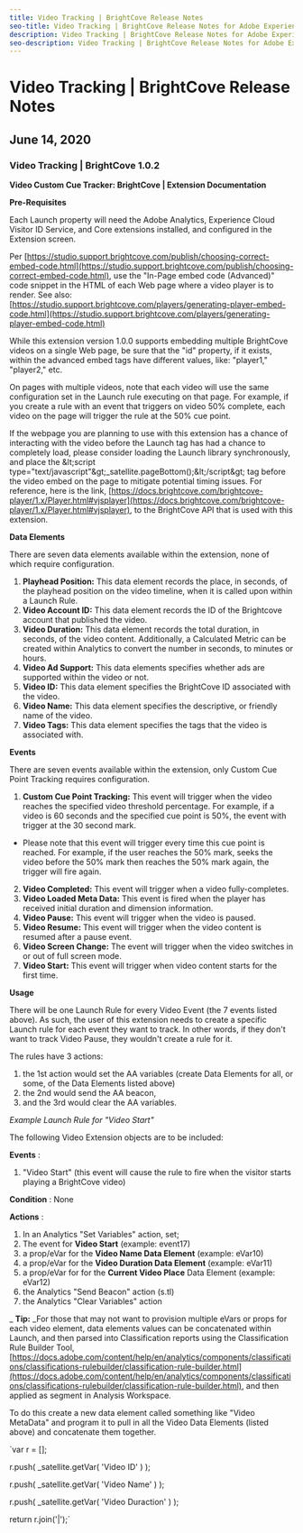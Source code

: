 ```yaml
---
title: Video Tracking | BrightCove Release Notes
seo-title: Video Tracking | BrightCove Release Notes for Adobe Experience Platform Launch
description: Video Tracking | BrightCove Release Notes for Adobe Experience Platform Launch
seo-description: Video Tracking | BrightCove Release Notes for Adobe Experience Platform Launch
---
```


# Video Tracking | BrightCove Release Notes

## June 14, 2020

### Video Tracking | BrightCove  1.0.2

**Video Custom Cue Tracker: BrightCove | Extension Documentation**

**Pre-Requisites**

Each Launch property will need the Adobe Analytics, Experience Cloud Visitor ID Service, and Core extensions installed, and configured in the Extension screen.

Per [https://studio.support.brightcove.com/publish/choosing-correct-embed-code.html](https://studio.support.brightcove.com/publish/choosing-correct-embed-code.html), use the &quot;In-Page embed code (Advanced)&quot; code snippet in the HTML of each Web page where a video player is to render. See also: [https://studio.support.brightcove.com/players/generating-player-embed-code.html](https://studio.support.brightcove.com/players/generating-player-embed-code.html)

While this extension version 1.0.0 supports embedding multiple BrightCove videos on a single Web page, be sure that the &quot;id&quot; property, if it exists, within the advanced embed tags have different values, like: &quot;player1,&quot; &quot;player2,&quot; etc.

On pages with multiple videos, note that each video will use the same configuration set in the Launch rule executing on that page. For example, if you create a rule with an event that triggers on video 50% complete, each video on the page will trigger the rule at the 50% cue point.

If the webpage you are planning to use with this extension has a chance of interacting with the video before the Launch tag has had a chance to completely load, please consider loading the Launch library synchronously, and place the \&lt;script type=&quot;text/javascript&quot;\&gt;\_satellite.pageBottom();\&lt;/script\&gt; tag before the video embed on the page to mitigate potential timing issues. For reference, here is the link, [https://docs.brightcove.com/brightcove-player/1.x/Player.html#vjsplayer](https://docs.brightcove.com/brightcove-player/1.x/Player.html#vjsplayer), to the BrightCove API that is used with this extension.

**Data Elements**

There are seven data elements available within the extension, none of which require configuration.

1. **Playhead Position:** This data element records the place, in seconds, of the playhead position on the video timeline, when it is called upon within a Launch Rule.
2. **Video Account ID:** This data element records the ID of the Brightcove account that published the video.
3. **Video Duration:** This data element records the total duration, in seconds, of the video content. Additionally, a Calculated Metric can be created within Analytics to convert the number in seconds, to minutes or hours.
4. **Video Ad Support:** This data elements specifies whether ads are supported within the video or not.
5. **Video ID:** This data element specifies the BrightCove ID associated with the video.
6. **Video Name:** This data element specifies the descriptive, or friendly name of the video.
7. **Video Tags:** This data element specifies the tags that the video is associated with.

**Events**

There are seven events available within the extension, only Custom Cue Point Tracking requires configuration.

1. **Custom Cue Point Tracking:** This event will trigger when the video reaches the specified video threshold percentage. For example, if a video is 60 seconds and the specified cue point is 50%, the event with trigger at the 30 second mark.
  - Please note that this event will trigger every time this cue point is reached. For example, if the user reaches the 50% mark, seeks the video before the 50% mark then reaches the 50% mark again, the trigger will fire again.
2. **Video Completed:** This event will trigger when a video fully-completes.
3. **Video Loaded Meta Data:** This event is fired when the player has received initial duration and dimension information.
4. **Video Pause:** This event will trigger when the video is paused.
5. **Video Resume:** This event will trigger when the video content is resumed after a pause event.
6. **Video Screen Change:** The event will trigger when the video switches in or out of full screen mode.
7. **Video Start:** This event will trigger when video content starts for the first time.

**Usage**

There will be one Launch Rule for every Video Event (the 7 events listed above). As such, the user of this extension needs to create a specific Launch rule for each event they want to track. In other words, if they don&#39;t want to track Video Pause, they wouldn&#39;t create a rule for it.

The rules have 3 actions:

1. the 1st action would set the AA variables (create Data Elements for all, or some, of the Data Elements listed above)
2. the 2nd would send the AA beacon,
3. and the 3rd would clear the AA variables.

_Example Launch Rule for &quot;Video Start&quot;_

The following Video Extension objects are to be included:

**Events** :

1. &quot;Video Start&quot; (this event will cause the rule to fire when the visitor starts playing a BrightCove video)

**Condition** : None

**Actions** :

1. In an Analytics &quot;Set Variables&quot; action, set;
  1. The event for **Video Start** (example: event17)
  2. a prop/eVar for the **Video Name Data Element** (example: eVar10)
  3. a prop/eVar for the **Video Duration Data Element** (example: eVar11)
  4. a prop/eVar for for the **Current Video Place** Data Element (example: eVar12)
2. the Analytics &quot;Send Beacon&quot; action (s.tl)
3. the Analytics &quot;Clear Variables&quot; action

_ **Tip:** _For those that may not want to provision multiple eVars or props for each video element, data elements values can be concatenated within Launch, and then parsed into Classification reports using the Classification Rule Builder Tool, [https://docs.adobe.com/content/help/en/analytics/components/classifications/classifications-rulebuilder/classification-rule-builder.html](https://docs.adobe.com/content/help/en/analytics/components/classifications/classifications-rulebuilder/classification-rule-builder.html), and then applied as segment in Analysis Workspace.

To do this create a new data element called something like &quot;Video MetaData&quot; and program it to pull in all the Video Data Elements (listed above) and concatenate them together.

`var r = [];

r.push( \_satellite.getVar( &#39;Video ID&#39; ) );

r.push( \_satellite.getVar( &#39;Video Name&#39; ) );

r.push( \_satellite.getVar( &#39;Video Duraction&#39; ) );


return r.join(&#39;|&#39;);`
